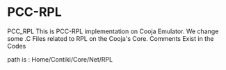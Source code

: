 # PCC-RPL
PCC_RPL
This is PCC-RPL implementation on Cooja Emulator.
We change some .C Files related to RPL on the Cooja's Core.  Comments Exist in the Codes 

path is : Home/Contiki/Core/Net/RPL

